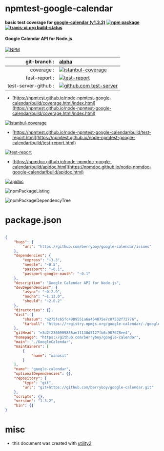 # npmtest-google-calendar

#### basic test coverage for  [google-calendar (v1.3.2)](https://github.com/berryboy/google-calendar)  [![npm package](https://img.shields.io/npm/v/npmtest-google-calendar.svg?style=flat-square)](https://www.npmjs.org/package/npmtest-google-calendar) [![travis-ci.org build-status](https://api.travis-ci.org/npmtest/node-npmtest-google-calendar.svg)](https://travis-ci.org/npmtest/node-npmtest-google-calendar)

#### Google Calendar API for Node.js

[![NPM](https://nodei.co/npm/google-calendar.png?downloads=true&downloadRank=true&stars=true)](https://www.npmjs.com/package/google-calendar)

| git-branch : | [alpha](https://github.com/npmtest/node-npmtest-google-calendar/tree/alpha)|
|--:|:--|
| coverage : | [![istanbul-coverage](https://npmtest.github.io/node-npmtest-google-calendar/build/coverage.badge.svg)](https://npmtest.github.io/node-npmtest-google-calendar/build/coverage.html/index.html)|
| test-report : | [![test-report](https://npmtest.github.io/node-npmtest-google-calendar/build/test-report.badge.svg)](https://npmtest.github.io/node-npmtest-google-calendar/build/test-report.html)|
| test-server-github : | [![github.com test-server](https://npmtest.github.io/node-npmtest-google-calendar/GitHub-Mark-32px.png)](https://npmtest.github.io/node-npmtest-google-calendar/build/app/index.html) | | build-artifacts : | [![build-artifacts](https://npmtest.github.io/node-npmtest-google-calendar/glyphicons_144_folder_open.png)](https://github.com/npmtest/node-npmtest-google-calendar/tree/gh-pages/build)|

- [https://npmtest.github.io/node-npmtest-google-calendar/build/coverage.html/index.html](https://npmtest.github.io/node-npmtest-google-calendar/build/coverage.html/index.html)

[![istanbul-coverage](https://npmtest.github.io/node-npmtest-google-calendar/build/screenCapture.buildCi.browser.%252Ftmp%252Fbuild%252Fcoverage.lib.html.png)](https://npmtest.github.io/node-npmtest-google-calendar/build/coverage.html/index.html)

- [https://npmtest.github.io/node-npmtest-google-calendar/build/test-report.html](https://npmtest.github.io/node-npmtest-google-calendar/build/test-report.html)

[![test-report](https://npmtest.github.io/node-npmtest-google-calendar/build/screenCapture.buildCi.browser.%252Ftmp%252Fbuild%252Ftest-report.html.png)](https://npmtest.github.io/node-npmtest-google-calendar/build/test-report.html)

- [https://npmdoc.github.io/node-npmdoc-google-calendar/build/apidoc.html](https://npmdoc.github.io/node-npmdoc-google-calendar/build/apidoc.html)

[![apidoc](https://npmdoc.github.io/node-npmdoc-google-calendar/build/screenCapture.buildCi.browser.%252Ftmp%252Fbuild%252Fapidoc.html.png)](https://npmdoc.github.io/node-npmdoc-google-calendar/build/apidoc.html)

![npmPackageListing](https://npmtest.github.io/node-npmtest-google-calendar/build/screenCapture.npmPackageListing.svg)

![npmPackageDependencyTree](https://npmtest.github.io/node-npmtest-google-calendar/build/screenCapture.npmPackageDependencyTree.svg)



# package.json

```json

{
    "bugs": {
        "url": "https://github.com/berryboy/google-calendar/issues"
    },
    "dependencies": {
        "express": "~3.3",
        "needle": "~0.5",
        "passport": "~0.1",
        "passport-google-oauth": "~0.1"
    },
    "description": "Google Calendar API for Node.js",
    "devDependencies": {
        "async": "~0.2.9",
        "mocha": "~1.13.0",
        "should": "~2.0.2"
    },
    "directories": {},
    "dist": {
        "shasum": "a275fc65fc4989551a6a454875e7c07532f72776",
        "tarball": "https://registry.npmjs.org/google-calendar/-/google-calendar-1.3.2.tgz"
    },
    "gitHead": "e3d2f2360909855ae11130d5127fb6c907678ee4",
    "homepage": "https://github.com/berryboy/google-calendar",
    "main": "./GoogleCalendar",
    "maintainers": [
        {
            "name": "wanasit"
        }
    ],
    "name": "google-calendar",
    "optionalDependencies": {},
    "repository": {
        "type": "git",
        "url": "git+https://github.com/berryboy/google-calendar.git"
    },
    "scripts": {},
    "version": "1.3.2",
    "bin": {}
}
```



# misc
- this document was created with [utility2](https://github.com/kaizhu256/node-utility2)
